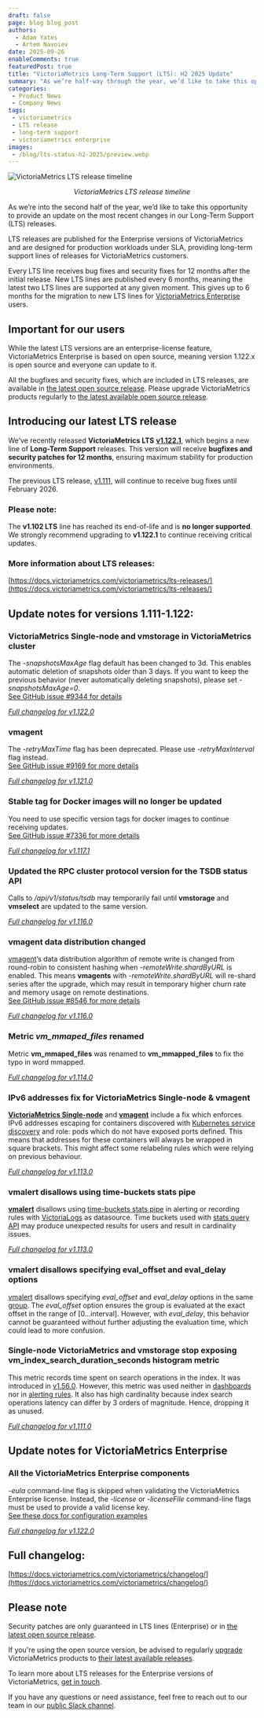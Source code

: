 ```yaml
---
draft: false
page: blog blog_post
authors:
  - Adam Yates
  - Artem Navoiev
date: 2025-09-26
enableComments: true
featuredPost: true
title: "VictoriaMetrics Long-Term Support (LTS): H2 2025 Update"
summary: "As we’re half-way through the year, we’d like to take this opportunity to provide an update on the most recent changes in our Long-Term Support (LTS) releases."
categories: 
 - Product News
 - Company News
tags:
 - victoriametrics
 - LTS release
 - long-term support
 - victoriametrics enterprise
images:
 - /blog/lts-status-h2-2025/preview.webp
---
```


![VictoriaMetrics LTS release timeline](/blog/lts-status-h2-2025/victoriametrics-lts-release-timeline.webp)
<figcaption style="text-align: center; font-style: italic;">VictoriaMetrics LTS release timeline</figcaption>

As we’re into the second half of the year, we’d like to take this opportunity to provide an update on the most recent changes in our Long-Term Support (LTS) releases.

LTS releases are published for the Enterprise versions of VictoriaMetrics and are designed for production workloads under SLA, providing long-term support lines of releases for VictoriaMetrics customers.

Every LTS line receives bug fixes and security fixes for 12 months after the initial release. New LTS lines are published every 6 months, meaning the latest two LTS lines are supported at any given moment. This gives up to 6 months for the migration to new LTS lines for [VictoriaMetrics Enterprise](https://docs.victoriametrics.com/victoriametrics/enterprise/) users.

## Important for our users

While the latest LTS versions are an enterprise-license feature, VictoriaMetrics Enterprise is based on open source, meaning version 1.122.x is open source and everyone can update to it.

All the bugfixes and security fixes, which are included in LTS releases, are available in [the latest open source release](https://github.com/VictoriaMetrics/VictoriaMetrics/releases/latest). Please upgrade VictoriaMetrics products regularly to [the latest available open source release](https://docs.victoriametrics.com/victoriametrics/changelog/).

## Introducing our latest LTS release

We’ve recently released **VictoriaMetrics LTS** [**v1.122.1**](https://docs.victoriametrics.com/victoriametrics/changelog/#v11221), which begins a new line of **Long-Term Support** releases. This version will receive **bugfixes and security patches for 12 months**, ensuring maximum stability for production environments.

The previous LTS release, [v1.111](https://docs.victoriametrics.com/victoriametrics/changelog/#v11110), will continue to receive bug fixes until February 2026.

### Please note:

The **v1.102 LTS** line has reached its end-of-life and is **no longer supported**. We strongly recommend upgrading to **v1.122.1** to continue receiving critical updates.

### More information about LTS releases:

[https://docs.victoriametrics.com/victoriametrics/lts-releases/](https://docs.victoriametrics.com/victoriametrics/lts-releases/)

## Update notes for versions 1.111-1.122:

### VictoriaMetrics Single-node and vmstorage in VictoriaMetrics cluster
The *-snapshotsMaxAge* flag default has been changed to 3d. This enables automatic deletion of snapshots older than 3 days. If you want to keep the previous behavior (never automatically deleting snapshots), please set *-snapshotsMaxAge=0*.<br />
[See GitHub issue #9344 for details](https://github.com/VictoriaMetrics/VictoriaMetrics/issues/9344)

[*Full changelog for v1.122.0*](https://docs.victoriametrics.com/victoriametrics/changelog/#v11220)

### vmagent
The *-retryMaxTime* flag has been deprecated. Please use *-retryMaxInterval* flag instead.<br />
[See GitHub issue #9169 for more details](https://github.com/VictoriaMetrics/VictoriaMetrics/issues/9169)

[*Full changelog for v1.121.0*](https://docs.victoriametrics.com/victoriametrics/changelog/#v11210)

### Stable tag for Docker images will no longer be updated

You need to use specific version tags for docker images to continue receiving updates.<br />
[See GitHub issue #7336 for more details](https://github.com/VictoriaMetrics/VictoriaMetrics/issues/7336)

[*Full changelog for v1.117.1*](https://docs.victoriametrics.com/victoriametrics/changelog/#v11171)

### Updated the RPC cluster protocol version for the TSDB status API

Calls to */api/v1/status/tsdb* may temporarily fail until **vmstorage** and **vmselect** are updated to the same version.

[*Full changelog for v1.116.0*](https://docs.victoriametrics.com/victoriametrics/changelog/#v11160)

### vmagent data distribution changed

[vmagent](https://docs.victoriametrics.com/victoriametrics/vmagent/)’s data distribution algorithm of remote write is changed from round-robin to consistent hashing when *-remoteWrite.shardByURL* is enabled. This means **vmagents** with *-remoteWrite.shardByURL* will re-shard series after the upgrade, which may result in temporary higher churn rate and memory usage on remote destinations.<br />
[See GitHub issue #8546 for more details](https://github.com/VictoriaMetrics/VictoriaMetrics/issues/8546)

[*Full changelog for v1.116.0*](https://docs.victoriametrics.com/victoriametrics/changelog/#v11160)

### Metric *vm_mmaped_files* renamed

Metric **vm_mmaped_files** was renamed to **vm_mmapped_files** to fix the typo in word mmapped.

[*Full changelog for v1.114.0*](https://docs.victoriametrics.com/victoriametrics/changelog/#v11140)

### IPv6 addresses fix for VictoriaMetrics Single-node & vmagent

[**VictoriaMetrics Single-node**](https://docs.victoriametrics.com/victoriametrics/single-server-victoriametrics/) and [**vmagent**](https://docs.victoriametrics.com/victoriametrics/vmagent/) include a fix which enforces IPv6 addresses escaping for containers discovered with [Kubernetes service discovery](https://docs.victoriametrics.com/victoriametrics/sd_configs/#kubernetes_sd_configs) and role: pods which do not have exposed ports defined. This means that addresses for these containers will always be wrapped in square brackets. This might affect some relabeling rules which were relying on previous behaviour.

[*Full changelog for v1.113.0*](https://docs.victoriametrics.com/victoriametrics/changelog/#v11130)

### vmalert disallows using time-buckets stats pipe

[**vmalert**](https://docs.victoriametrics.com/victoriametrics/vmalert/) disallows using [time-buckets stats pipe](https://docs.victoriametrics.com/victorialogs/logsql/#stats-by-time-buckets) in alerting or recording rules with [VictoriaLogs](https://docs.victoriametrics.com/victorialogs/) as datasource. Time buckets used with [stats query API](https://docs.victoriametrics.com/victorialogs/querying/#querying-log-stats) may produce unexpected results for users and result in cardinality issues.

[*Full changelog for v1.113.0*](https://docs.victoriametrics.com/victoriametrics/changelog/#v11130)

### vmalert disallows specifying eval_offset and eval_delay options

[vmalert](https://docs.victoriametrics.com/victoriametrics/vmalert/) disallows specifying *eval_offset* and *eval_delay* options in the same [group](https://docs.victoriametrics.com/victoriametrics/vmalert/#groups). The *eval_offset* option ensures the group is evaluated at the exact offset in the range of [0…interval]. However, with *eval_delay*, this behavior cannot be guaranteed without further adjusting the evaluation time, which could lead to more confusion.

### Single-node VictoriaMetrics and vmstorage stop exposing vm_index_search_duration_seconds histogram metric

This metric records time spent on search operations in the index. It was introduced in [v1.56.0](https://github.com/VictoriaMetrics/VictoriaMetrics/releases/tag/v1.56.0). However, this metric was used neither in [dashboards](https://grafana.com/orgs/victoriametrics/dashboards) nor in [alerting rules](https://github.com/VictoriaMetrics/VictoriaMetrics/tree/master/deployment/docker/rules). It also has high cardinality because index search operations latency can differ by 3 orders of magnitude. Hence, dropping it as unused.

[*Full changelog for v1.111.0*](https://docs.victoriametrics.com/victoriametrics/changelog/#v11110)

## Update notes for VictoriaMetrics Enterprise

### All the VictoriaMetrics Enterprise components

*-eula* command-line flag is skipped when validating the VictoriaMetrics Enterprise license. Instead, the *-license* or *-licenseFile* command-line flags must be used to provide a valid license key.<br />
[See these docs for configuration examples](https://docs.victoriametrics.com/victoriametrics/enterprise/)

[*Full changelog for v1.122.0*](https://docs.victoriametrics.com/victoriametrics/changelog/#v11220)

## Full changelog:

[https://docs.victoriametrics.com/victoriametrics/changelog/](https://docs.victoriametrics.com/victoriametrics/changelog/)

## Please note

Security patches are only guaranteed in LTS lines (Enterprise) or in [the latest open source release](https://github.com/VictoriaMetrics/VictoriaMetrics/releases/latest).

If you're using the open source version, be advised to regularly [upgrade](https://docs.victoriametrics.com/victoriametrics/single-server-victoriametrics/#how-to-upgrade-victoriametrics) VictoriaMetrics products to [their latest available releases](https://docs.victoriametrics.com/victoriametrics/changelog/).

To learn more about LTS releases for the Enterprise versions of VictoriaMetrics, [get in touch](https://victoriametrics.com/contact-us/).

If you have any questions or need assistance, feel free to reach out to our team in our [public Slack channel](https://inviter.co/victoriametrics).
